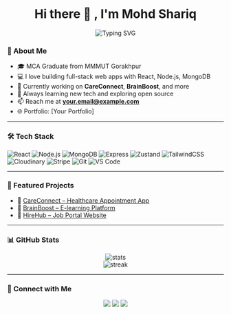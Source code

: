 <h1 align="center">
  Hi there 👋 , I'm Mohd Shariq
  <br />
</h1>



<p align="center">
  <img src="https://readme-typing-svg.herokuapp.com?font=Fira+Code&size=26&pause=500&color=00FFFF&center=true&vCenter=true&width=700&lines=Full+Stack+MERN+Developer;Passionate+Programmer+%F0%9F%92%BB;Clean+Code+Enthusiast+%F0%9F%A7%BC;React+%26+Node.js+Specialist+%E2%9A%9B%EF%B8%8F%2C+MongoDB+Lover;Always+Exploring+New+Technologies+%F0%9F%9A%80;Building+Scalable+Web+Apps+%F0%9F%8C%8D;Focused+on+User+Experience+%F0%9F%8E%AF;Writing+Code+That+Matters+%F0%9F%92%A1;Lifelong+Learner+%F0%9F%93%9A;Tech+Problem+Solver+%F0%9F%9B%A0%EF%B8%8F" alt="Typing SVG" />
</p>




### 🧠 About Me

- 🎓 MCA Graduate from MMMUT Gorakhpur  
- 💻 I love building full-stack web apps with React, Node.js, MongoDB  
- 🚀 Currently working on **CareConnect**, **BrainBoost**, and more  
- 🌱 Always learning new tech and exploring open source  
- 📫 Reach me at **your.email@example.com**  
- 🌐 Portfolio: [Your Portfolio]

---

### 🛠️ Tech Stack

![React](https://img.shields.io/badge/-React-black?style=flat-square&logo=react)
![Node.js](https://img.shields.io/badge/-Node.js-black?style=flat-square&logo=node.js)
![MongoDB](https://img.shields.io/badge/-MongoDB-black?style=flat-square&logo=mongodb)
![Express](https://img.shields.io/badge/-Express-black?style=flat-square&logo=express)
![Zustand](https://img.shields.io/badge/-Zustand-black?style=flat-square&logo=react)
![TailwindCSS](https://img.shields.io/badge/-TailwindCSS-black?style=flat-square&logo=tailwind-css)
![Cloudinary](https://img.shields.io/badge/-Cloudinary-black?style=flat-square&logo=cloudinary)
![Stripe](https://img.shields.io/badge/-Stripe-black?style=flat-square&logo=stripe)
![Git](https://img.shields.io/badge/-Git-black?style=flat-square&logo=git)
![VS Code](https://img.shields.io/badge/-VS%20Code-black?style=flat-square&logo=visual-studio-code)

---

### 📌 Featured Projects

- 🔗 [CareConnect – Healthcare Appointment App](https://github.com/mohdshariq-8589/careconnect)
- 🔗 [BrainBoost – E-learning Platform](https://github.com/mohdshariq-8589/brainboost)
- 🔗 [HireHub – Job Portal Website](https://github.com/mohdshariq-8589/hirehub)

---

### 📊 GitHub Stats

<p align="center">
  <img src="https://github-readme-stats.vercel.app/api?username=mohdshariq-8589&show_icons=true&theme=radical" alt="stats" />
  <br />
  <img src="https://github-readme-streak-stats.herokuapp.com/?user=mohdshariq-8589&theme=radical" alt="streak" />
</p>

---

### 🔗 Connect with Me

<p align="center">
  <a href="[LinkedIn URL]" target="_blank"><img src="https://img.shields.io/badge/-LinkedIn-blue?style=flat-square&logo=linkedin" /></a>
  <a href="mailto:your.email@example.com"><img src="https://img.shields.io/badge/-Email-red?style=flat-square&logo=gmail&logoColor=white" /></a>
  <a href="[Your Portfolio]"><img src="https://img.shields.io/badge/-Portfolio-black?style=flat-square&logo=web&logoColor=white" /></a>
</p>
